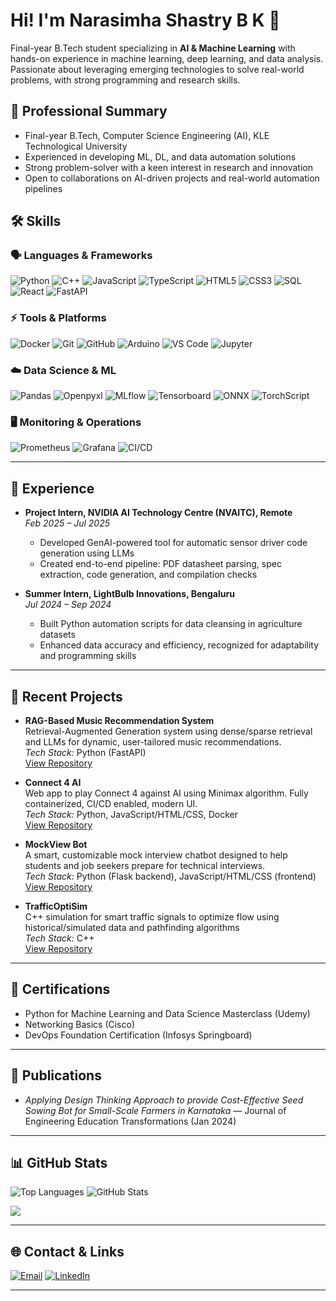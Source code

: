 # Hi! I'm Narasimha Shastry B K 👋

Final-year B.Tech student specializing in **AI & Machine Learning** with hands-on experience in machine learning, deep learning, and data analysis. Passionate about leveraging emerging technologies to solve real-world problems, with strong programming and research skills.

## 💼 Professional Summary

- Final-year B.Tech, Computer Science Engineering (AI), KLE Technological University
- Experienced in developing ML, DL, and data automation solutions
- Strong problem-solver with a keen interest in research and innovation
- Open to collaborations on AI-driven projects and real-world automation pipelines

## 🛠️ Skills

### 🗣️ Languages & Frameworks

![Python](https://img.shields.io/badge/python-3670A0?style=for-the-badge&logo=python&logoColor=ffdd54)
![C++](https://img.shields.io/badge/c++-00599C?style=for-the-badge&logo=cplusplus)
![JavaScript](https://img.shields.io/badge/javascript-F7DF1E?style=for-the-badge&logo=javascript&logoColor=323330)
![TypeScript](https://img.shields.io/badge/typescript-007ACC?style=for-the-badge&logo=typescript&logoColor=white)
![HTML5](https://img.shields.io/badge/html5-E34F26?style=for-the-badge&logo=html5)
![CSS3](https://img.shields.io/badge/css3-1572B6?style=for-the-badge&logo=css3&logoColor=white)
![SQL](https://img.shields.io/badge/sql-4479A1?style=for-the-badge&logo=postgresql)
![React](https://img.shields.io/badge/react-20232A?style=for-the-badge&logo=react)
![FastAPI](https://img.shields.io/badge/fastapi-09B3AF?style=for-the-badge&logo=fastapi&logoColor=white)

### ⚡️ Tools & Platforms

![Docker](https://img.shields.io/badge/docker-2496ED?style=for-the-badge&logo=docker&logoColor=white)
![Git](https://img.shields.io/badge/git-F05032?style=for-the-badge&logo=git)
![GitHub](https://img.shields.io/badge/github-181717?style=for-the-badge&logo=github)
![Arduino](https://img.shields.io/badge/arduino-00979D?style=for-the-badge&logo=arduino&logoColor=white)
![VS Code](https://img.shields.io/badge/vscode-007ACC?style=for-the-badge&logo=visual-studio-code)
![Jupyter](https://img.shields.io/badge/jupyter-F37626?style=for-the-badge&logo=jupyter&logoColor=white)

### ☁️ Data Science & ML

![Pandas](https://img.shields.io/badge/pandas-150458?style=for-the-badge&logo=pandas)
![Openpyxl](https://img.shields.io/badge/openpyxl-32CD32?style=for-the-badge)
![MLflow](https://img.shields.io/badge/mlflow-027dfd?style=for-the-badge&logo=mlflow&logoColor=white)
![Tensorboard](https://img.shields.io/badge/tensorboard-FF6F00?style=for-the-badge&logo=tensorflow&logoColor=white)
![ONNX](https://img.shields.io/badge/onnx-0053c8?style=for-the-badge&logo=onnx&logoColor=white)
![TorchScript](https://img.shields.io/badge/torchscript-EE4C2C?style=for-the-badge&logo=pytorch&logoColor=white)

### 🖥️ Monitoring & Operations

![Prometheus](https://img.shields.io/badge/prometheus-E6522C?style=for-the-badge&logo=prometheus&logoColor=white)
![Grafana](https://img.shields.io/badge/grafana-F46800?style=for-the-badge&logo=grafana&logoColor=white)
![CI/CD](https://img.shields.io/badge/ci/cd-000?style=for-the-badge)

---

## 🏢 Experience

- **Project Intern, NVIDIA AI Technology Centre (NVAITC), Remote**  
  *Feb 2025 – Jul 2025*  
  - Developed GenAI-powered tool for automatic sensor driver code generation using LLMs  
  - Created end-to-end pipeline: PDF datasheet parsing, spec extraction, code generation, and compilation checks

- **Summer Intern, LightBulb Innovations, Bengaluru**  
  *Jul 2024 – Sep 2024*  
  - Built Python automation scripts for data cleansing in agriculture datasets  
  - Enhanced data accuracy and efficiency, recognized for adaptability and programming skills

---

## 🚀  Recent Projects

- **RAG-Based Music Recommendation System**  
  Retrieval-Augmented Generation system using dense/sparse retrieval and LLMs for dynamic, user-tailored music recommendations.  
  *Tech Stack:* Python (FastAPI)  
  [View Repository](https://github.com/NARAsimha654/Multi-Hop-RAG-for-Personalized-Music-Recommendation)

- **Connect 4 AI**  
  Web app to play Connect 4 against AI using Minimax algorithm. Fully containerized, CI/CD enabled, modern UI.  
  *Tech Stack:* Python, JavaScript/HTML/CSS, Docker  
  [View Repository](https://github.com/NARAsimha654/Connect4-AI-Bot)

- **MockView Bot**  
  A smart, customizable mock interview chatbot designed to help students and job seekers prepare for technical interviews.  
  *Tech Stack:* Python (Flask backend), JavaScript/HTML/CSS (frontend) 
  [View Repository](https://github.com/NARAsimha654/MockView-Bot)

- **TrafficOptiSim**  
  C++ simulation for smart traffic signals to optimize flow using historical/simulated data and pathfinding algorithms  
  *Tech Stack:* C++  
  [View Repository](https://github.com/NARAsimha654/TrafficOptiSim)


---

## 📜 Certifications

- Python for Machine Learning and Data Science Masterclass (Udemy)  
- Networking Basics (Cisco)  
- DevOps Foundation Certification (Infosys Springboard)

---

## 🏅 Publications

- *Applying Design Thinking Approach to provide Cost-Effective Seed Sowing Bot for Small-Scale Farmers in Karnataka* — Journal of Engineering Education Transformations (Jan 2024)

---

## 📊 GitHub Stats

![Top Languages](https://github-readme-stats.vercel.app/api/top-langs/?username=NARAsimha654&layout=compact&theme=react)
![GitHub Stats](https://github-readme-stats.vercel.app/api?username=NARAsimha654&show_icons=true&count_private=true&theme=react)

<a href="https://github.com/NARAsimha654">
  <img align="center" src="https://github-readme-activity-graph.cyclic.app/graph?username=NARAsimha654&theme=react-dark" />
</a>

---

## 🌐 Contact & Links

[![Email](https://img.shields.io/badge/email-EA4335?style=for-the-badge&logo=gmail&logoColor=white)](snarasimha654@gmail.com)
[![LinkedIn](https://img.shields.io/badge/linkedin-0A66C2?style=for-the-badge&logo=linkedin&logoColor=white)](https://www.linkedin.com/in/narasimha-shastry-b-k-17936126a)

---
